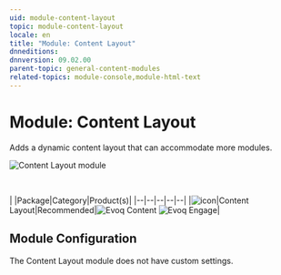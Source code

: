 ```yaml
---
uid: module-content-layout
topic: module-content-layout
locale: en
title: "Module: Content Layout"
dnneditions: 
dnnversion: 09.02.00
parent-topic: general-content-modules
related-topics: module-console,module-html-text
---
```


# Module: Content Layout

Adds a dynamic content layout that can accommodate more modules.

  

![Content Layout module](/images/scr-module-ContentLayout.png)

  

 

|  |Package|Category|Product(s)|
|--|--|--|--|--|
|![icon](/images/ico-module-contentlayout.png)|Content Layout|Recommended|![Evoq Content](/images/ico-evoq-content.png) ![Evoq Engage](/images/ico-evoq-engage.png)|

## Module Configuration

The Content Layout module does not have custom settings.